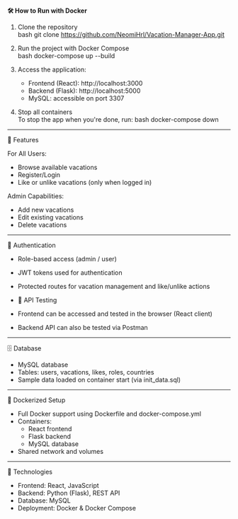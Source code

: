 **🛠 How to Run with Docker**

1. Clone the repository  
   bash
   git clone https://github.com/NeomiHrl/Vacation-Manager-App.git
   

2. Run the project with Docker Compose  
   bash
   docker-compose up --build
   

3. Access the application:
   - Frontend (React): http://localhost:3000
   - Backend (Flask): http://localhost:5000
   - MySQL: accessible on port 3307

4. Stop all containers  
   To stop the app when you're done, run:
   bash
   docker-compose down


---

📌 Features

For All Users:
- Browse available vacations  
- Register/Login  
- Like or unlike vacations (only when logged in)  

Admin Capabilities:
- Add new vacations  
- Edit existing vacations  
- Delete vacations  

---

🔐 Authentication
- Role-based access (admin / user)  
- JWT tokens used for authentication  
- Protected routes for vacation management and like/unlike actions

- 🧪 API Testing
- Frontend can be accessed and tested in the browser (React client)  
- Backend API can also be tested via Postman  

---

🗄 Database
- MySQL database  
- Tables: users, vacations, likes, roles, countries  
- Sample data loaded on container start (via init_data.sql)  

---

🐳 Dockerized Setup
- Full Docker support using Dockerfile and docker-compose.yml  
- Containers:  
  - React frontend  
  - Flask backend  
  - MySQL database  
- Shared network and volumes  

---

🚀 Technologies
- Frontend: React, JavaScript  
- Backend: Python (Flask), REST API  
- Database: MySQL  
- Deployment: Docker & Docker Compose
